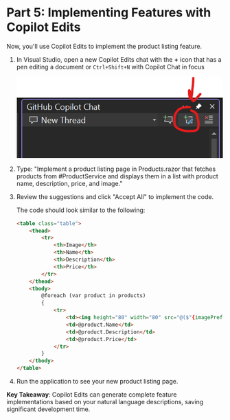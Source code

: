 # Part 5: Implementing Features with Copilot Edits

Now, you'll use Copilot Edits to implement the product listing feature.

1. In Visual Studio, open a new Copilot Edits chat with the **+** icon that has a pen editing a document or `Ctrl+Shift+N` with Copilot Chat in focus

    ![Edits icon in VS copilot](./images/5-new-edits.png)

2. Type: "Implement a product listing page in Products.razor that fetches products from #ProductService and displays them in a list with product name, description, price, and image."
3. Review the suggestions and click "Accept All" to implement the code.

    The code should look similar to the following:
    ```html
    <table class="table">
        <thead>
            <tr>
                <th>Image</th>
                <th>Name</th>
                <th>Description</th>
                <th>Price</th>
            </tr>
        </thead>
        <tbody>
            @foreach (var product in products)
            {
                <tr>
                    <td><img height="80" width="80" src="@($"{imagePrefix}/{product.ImageUrl}")" /></td>
                    <td>@product.Name</td>
                    <td>@product.Description</td>
                    <td>@product.Price</td>
                </tr>
            }
        </tbody>
    </table>
    ```

4. Run the application to see your new product listing page.

**Key Takeaway**: Copilot Edits can generate complete feature implementations based on your natural language descriptions, saving significant development time.
